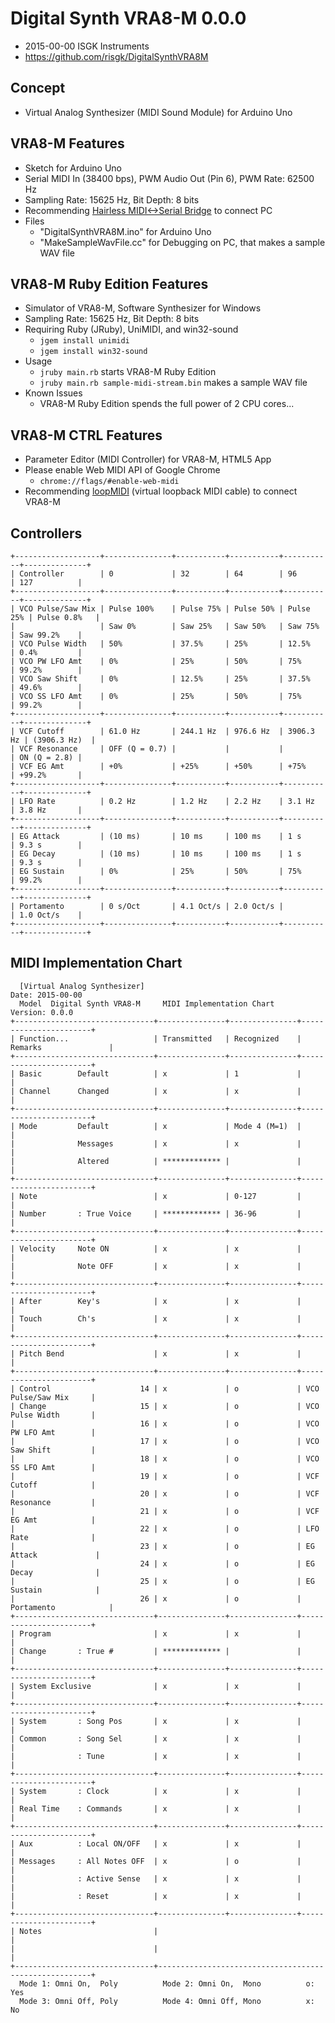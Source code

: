 # Digital Synth VRA8-M 0.0.0

- 2015-00-00 ISGK Instruments
- <https://github.com/risgk/DigitalSynthVRA8M>

## Concept

- Virtual Analog Synthesizer (MIDI Sound Module) for Arduino Uno

## VRA8-M Features

- Sketch for Arduino Uno
- Serial MIDI In (38400 bps), PWM Audio Out (Pin 6), PWM Rate: 62500 Hz
- Sampling Rate: 15625 Hz, Bit Depth: 8 bits
- Recommending [Hairless MIDI<->Serial Bridge](http://projectgus.github.io/hairless-midiserial/) to connect PC
- Files
    - "DigitalSynthVRA8M.ino" for Arduino Uno
    - "MakeSampleWavFile.cc" for Debugging on PC, that makes a sample WAV file

## VRA8-M Ruby Edition Features

- Simulator of VRA8-M, Software Synthesizer for Windows
- Sampling Rate: 15625 Hz, Bit Depth: 8 bits
- Requiring Ruby (JRuby), UniMIDI, and win32-sound
    - `jgem install unimidi`
    - `jgem install win32-sound`
- Usage
    - `jruby main.rb` starts VRA8-M Ruby Edition
    - `jruby main.rb sample-midi-stream.bin` makes a sample WAV file
- Known Issues
    - VRA8-M Ruby Edition spends the full power of 2 CPU cores...

## VRA8-M CTRL Features

- Parameter Editor (MIDI Controller) for VRA8-M, HTML5 App
- Please enable Web MIDI API of Google Chrome
    - `chrome://flags/#enable-web-midi`
- Recommending [loopMIDI](http://www.tobias-erichsen.de/software/loopmidi.html) (virtual loopback MIDI cable) to connect VRA8-M

## Controllers

    +-------------------+---------------+-----------+-----------+-----------+--------------+
    | Controller        | 0             | 32        | 64        | 96        | 127          |
    +-------------------+---------------+-----------+-----------+-----------+--------------+
    | VCO Pulse/Saw Mix | Pulse 100%    | Pulse 75% | Pulse 50% | Pulse 25% | Pulse 0.8%   |
    |                   | Saw 0%        | Saw 25%   | Saw 50%   | Saw 75%   | Saw 99.2%    |
    | VCO Pulse Width   | 50%           | 37.5%     | 25%       | 12.5%     | 0.4%         |
    | VCO PW LFO Amt    | 0%            | 25%       | 50%       | 75%       | 99.2%        |
    | VCO Saw Shift     | 0%            | 12.5%     | 25%       | 37.5%     | 49.6%        |
    | VCO SS LFO Amt    | 0%            | 25%       | 50%       | 75%       | 99.2%        |
    +-------------------+---------------+-----------+-----------+-----------+--------------+
    | VCF Cutoff        | 61.0 Hz       | 244.1 Hz  | 976.6 Hz  | 3906.3 Hz | (3906.3 Hz)  |
    | VCF Resonance     | OFF (Q = 0.7) |           |           |           | ON (Q = 2.8) |
    | VCF EG Amt        | +0%           | +25%      | +50%      | +75%      | +99.2%       |
    +-------------------+---------------+-----------+-----------+-----------+--------------+
    | LFO Rate          | 0.2 Hz        | 1.2 Hz    | 2.2 Hz    | 3.1 Hz    | 3.8 Hz       |
    +-------------------+---------------+-----------+-----------+-----------+--------------+
    | EG Attack         | (10 ms)       | 10 ms     | 100 ms    | 1 s       | 9.3 s        |
    | EG Decay          | (10 ms)       | 10 ms     | 100 ms    | 1 s       | 9.3 s        |
    | EG Sustain        | 0%            | 25%       | 50%       | 75%       | 99.2%        |
    +-------------------+---------------+-----------+-----------+-----------+--------------+
    | Portamento        | 0 s/Oct       | 4.1 Oct/s | 2.0 Oct/s |           | 1.0 Oct/s    |
    +-------------------+---------------+-----------+-----------+-----------+--------------+

## MIDI Implementation Chart

      [Virtual Analog Synthesizer]                                    Date: 2015-00-00       
      Model  Digital Synth VRA8-M     MIDI Implementation Chart       Version: 0.0.0         
    +-------------------------------+---------------+---------------+-----------------------+
    | Function...                   | Transmitted   | Recognized    | Remarks               |
    +-------------------------------+---------------+---------------+-----------------------+
    | Basic        Default          | x             | 1             |                       |
    | Channel      Changed          | x             | x             |                       |
    +-------------------------------+---------------+---------------+-----------------------+
    | Mode         Default          | x             | Mode 4 (M=1)  |                       |
    |              Messages         | x             | x             |                       |
    |              Altered          | ************* |               |                       |
    +-------------------------------+---------------+---------------+-----------------------+
    | Note                          | x             | 0-127         |                       |
    | Number       : True Voice     | ************* | 36-96         |                       |
    +-------------------------------+---------------+---------------+-----------------------+
    | Velocity     Note ON          | x             | x             |                       |
    |              Note OFF         | x             | x             |                       |
    +-------------------------------+---------------+---------------+-----------------------+
    | After        Key's            | x             | x             |                       |
    | Touch        Ch's             | x             | x             |                       |
    +-------------------------------+---------------+---------------+-----------------------+
    | Pitch Bend                    | x             | x             |                       |
    +-------------------------------+---------------+---------------+-----------------------+
    | Control                    14 | x             | o             | VCO Pulse/Saw Mix     |
    | Change                     15 | x             | o             | VCO Pulse Width       |
    |                            16 | x             | o             | VCO PW LFO Amt        |
    |                            17 | x             | o             | VCO Saw Shift         |
    |                            18 | x             | o             | VCO SS LFO Amt        |
    |                            19 | x             | o             | VCF Cutoff            |
    |                            20 | x             | o             | VCF Resonance         |
    |                            21 | x             | o             | VCF EG Amt            |
    |                            22 | x             | o             | LFO Rate              |
    |                            23 | x             | o             | EG Attack             |
    |                            24 | x             | o             | EG Decay              |
    |                            25 | x             | o             | EG Sustain            |
    |                            26 | x             | o             | Portamento            |
    +-------------------------------+---------------+---------------+-----------------------+
    | Program                       | x             | x             |                       |
    | Change       : True #         | ************* |               |                       |
    +-------------------------------+---------------+---------------+-----------------------+
    | System Exclusive              | x             | x             |                       |
    +-------------------------------+---------------+---------------+-----------------------+
    | System       : Song Pos       | x             | x             |                       |
    | Common       : Song Sel       | x             | x             |                       |
    |              : Tune           | x             | x             |                       |
    +-------------------------------+---------------+---------------+-----------------------+
    | System       : Clock          | x             | x             |                       |
    | Real Time    : Commands       | x             | x             |                       |
    +-------------------------------+---------------+---------------+-----------------------+
    | Aux          : Local ON/OFF   | x             | x             |                       |
    | Messages     : All Notes OFF  | x             | o             |                       |
    |              : Active Sense   | x             | x             |                       |
    |              : Reset          | x             | x             |                       |
    +-------------------------------+---------------+---------------+-----------------------+
    | Notes                         |                                                       |
    |                               |                                                       |
    +-------------------------------+-------------------------------------------------------+
      Mode 1: Omni On,  Poly          Mode 2: Omni On,  Mono          o: Yes                 
      Mode 3: Omni Off, Poly          Mode 4: Omni Off, Mono          x: No                  
